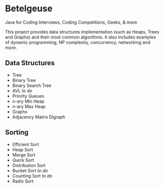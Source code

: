 Betelgeuse
=================

Java for Coding Interviews, Coding Competitions, Geeks, &amp; more

This project provides data structures implementation (such as Heaps, Trees and Graphs) and their most common algorithms. It also includes examples of dynamic programming, NP complexity, concurrency, networking and more.


<h2>Data Structures</h2>

* Tree
 * Binary Tree
 * Binary Search Tree
 * AVL _to do_
* Priority Queues
 * n-ary Min Heap
 * n-ary Max Heap
* Graphs
 * Adjacency Matrix Digraph

<h2>Sorting</h2>

* Efficient Sort
 * Heap Sort 
 * Merge Sort
 * Quick Sort
* Distribution Sort
 * Bucket Sort _to do_
 * Counting Sort _to do_
 * Radix Sort

